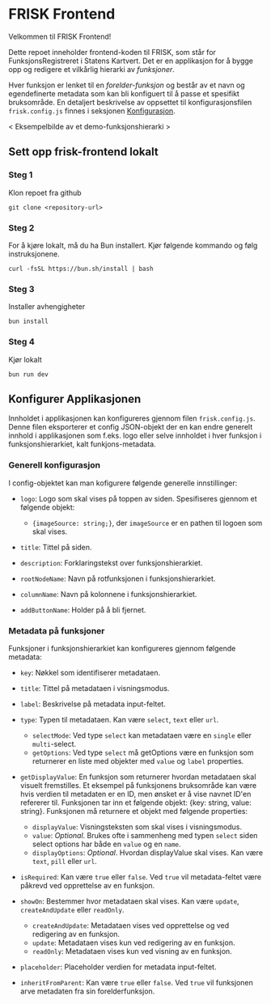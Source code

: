 # FRISK Frontend

Velkommen til FRISK Frontend!

Dette repoet inneholder frontend-koden til FRISK, som står for FunksjonsRegistreret i Statens Kartvert. Det er en applikasjon for å bygge opp og redigere et vilkårlig hierarki av _funksjoner_.

Hver funksjon er lenket til en _forelder-funksjon_ og består av et navn og egendefinerte metadata som kan bli konfiguert til å passe et spesifikt bruksområde. En detaljert beskrivelse av oppsettet til konfigurasjonsfilen `frisk.config.js` finnes i seksjonen [Konfigurasjon](#konfigurer-funksjonshierarkiet).

< Eksempelbilde av et demo-funksjonshierarki >

## Sett opp frisk-frontend lokalt

### Steg 1

Klon repoet fra github

`git clone <repository-url>`

### Steg 2

For å kjøre lokalt, må du ha Bun installert. Kjør følgende kommando og følg instruksjonene.

`curl -fsSL https://bun.sh/install | bash`

### Steg 3

Installer avhengigheter

`bun install`

### Steg 4

Kjør lokalt

`bun run dev`

## Konfigurer Applikasjonen

Innholdet i applikasjonen kan konfigureres gjennom filen `frisk.config.js`. Denne filen eksporterer et config JSON-objekt der en kan endre generelt innhold i applikasjonen som f.eks. logo eller selve innholdet i hver funksjon i funksjonshierarkiet, kalt funkjons-metadata.

### Generell konfigurasjon

I config-objektet kan man kofigurere følgende generelle innstillinger:

- `logo`: Logo som skal vises på toppen av siden. Spesifiseres gjennom et følgende objekt:

  - `{imageSource: string;}`, der `imageSource` er en pathen til logoen som skal vises.

- `title`: Tittel på siden.

- `description`: Forklaringstekst over funksjonshierarkiet.

- `rootNodeName`: Navn på rotfunksjonen i funksjonshierarkiet.

- `columnName`: Navn på kolonnene i funksjonshierarkiet.

- `addButtonName`: Holder på å bli fjernet.

### Metadata på funksjoner

Funksjoner i funksjonshierarkiet kan konfigureres gjennom følgende metadata:

- `key`: Nøkkel som identifiserer metadataen.
- `title`: Tittel på metadataen i visningsmodus.
- `label`: Beskrivelse på metadata input-feltet.
- `type`: Typen til metadataen. Kan være `select`, `text` eller `url`.
  - `selectMode`: Ved type `select` kan metadataen være en `single` eller `multi`-select.
  - `getOptions`: Ved type `select` må getOptions være en funksjon som returnerer en liste med objekter med `value` og `label` properties.
- `getDisplayValue`: En funksjon som returnerer hvordan metadataen skal visuelt fremstilles. Et eksempel på funksjonens bruksområde kan være hvis verdien til metadaten er en ID, men ønsket er å vise navnet ID'en refererer til. Funksjonen tar inn et følgende objekt: {key: string, value: string}. Funksjonen må returnere et objekt med følgende properties:

  - `displayValue`: Visningsteksten som skal vises i visningsmodus.
  - `value`: _Optional_. Brukes ofte i sammenheng med typen `select` siden select options har både en `value` og en `name`.
  - `displayOptions`: _Optional_. Hvordan displayValue skal vises. Kan være `text`, `pill` eller `url`.

- `isRequired`: Kan være `true` eller `false`. Ved `true` vil metadata-feltet være påkrevd ved opprettelse av en funksjon.
- `showOn`: Bestemmer hvor metadataen skal vises. Kan være `update`, `createAndUpdate` eller `readOnly`.
  - `createAndUpdate`: Metadataen vises ved opprettelse og ved redigering av en funksjon.
  - `update`: Metadataen vises kun ved redigering av en funksjon.
  - `readOnly`: Metadataen vises kun ved visning av en funksjon.
- `placeholder`: Placeholder verdien for metadata input-feltet.
- `inheritFromParent`: Kan være `true` eller `false`. Ved `true` vil funksjonen arve metadaten fra sin forelderfunksjon.
